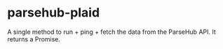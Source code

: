 # parsehub-plaid
A single method to run + ping + fetch the data from the ParseHub API. It returns a Promise.
